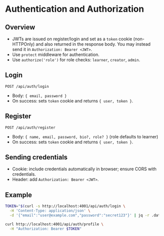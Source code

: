 # Authentication and Authorization

## Overview
- JWTs are issued on register/login and set as a `token` cookie (non-HTTPOnly) and also returned in the response body. You may instead send it in `Authorization: Bearer <JWT>`.
- Use `protect` middleware for authentication.
- Use `authorize('role')` for role checks: `learner`, `creator`, `admin`.

## Login
`POST /api/auth/login`
- Body: `{ email, password }`
- On success: sets `token` cookie and returns `{ user, token }`.

## Register
`POST /api/auth/register`
- Body: `{ name, email, password, bio?, role? }` (role defaults to learner)
- On success: sets `token` cookie and returns `{ user, token }`.

## Sending credentials
- Cookie: include credentials automatically in browser; ensure CORS with credentials.
- Header: add `Authorization: Bearer <JWT>`.

## Example
```bash
TOKEN="$(curl -s http://localhost:4001/api/auth/login \
  -H 'Content-Type: application/json' \
  -d '{"email":"user@example.com","password":"secret123"}' | jq -r .data.token)"

curl http://localhost:4001/api/auth/profile \
  -H "Authorization: Bearer $TOKEN"
```
